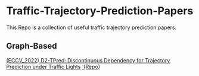 # Traffic-Trajectory-Prediction-Papers
This Repo is a collection of useful traffic trajectory prediction papers.

## Graph-Based
[(ECCV_2022) D2-TPred: Discontinuous Dependency for
Trajectory Prediction under Traffic Lights](Graph-based/136680512.pdf) [:(Repo)](https://github.com/VTP-TL/D2-TPred)
